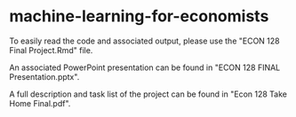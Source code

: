 # machine-learning-for-economists

To easily read the code and associated output, please use the "ECON 128 Final Project.Rmd" file.

An associated PowerPoint presentation can be found in "ECON 128 FINAL Presentation.pptx".

A full description and task list of the project can be found in "Econ 128 Take Home Final.pdf".
